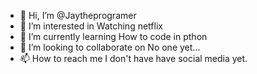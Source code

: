 - 👋 Hi, I’m @Jaytheprogramer
- 👀 I’m interested in Watching netflix
- 🌱 I’m currently learning How to code in pthon
- 💞️ I’m looking to collaborate on No one yet...
- 📫 How to reach me I don't have have social media yet.

<!---
Jaytheprogramer/Jaytheprogramer is a ✨ special ✨ repository because its `README.md` (this file) appears on your GitHub profile.
You can click the Preview link to take a look at your changes.
--->
